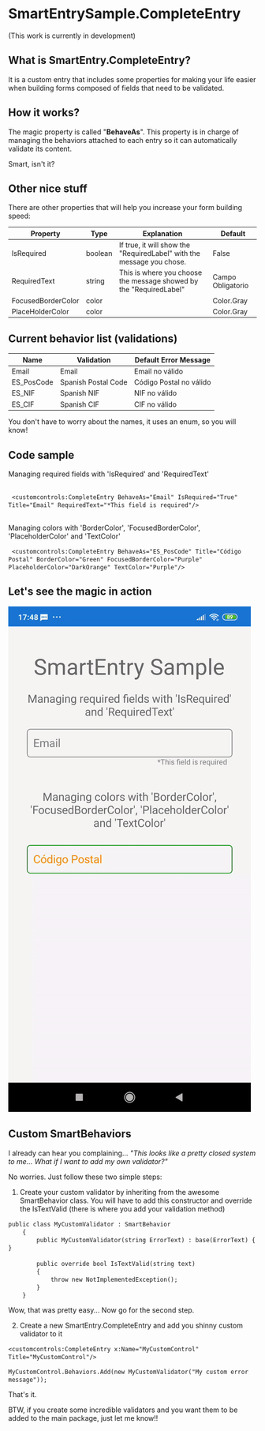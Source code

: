 # SmartEntrySample.CompleteEntry

(This work is currently in development)

## What is SmartEntry.CompleteEntry?

It is a custom entry that includes some properties for making your life easier when building forms composed of fields that need to be validated.

## How it works?

The magic property is called "<b>BehaveAs</b>". This property is in charge of managing the behaviors attached to each entry so it can automatically validate its content.

Smart, isn't it?

## Other nice stuff

There are other properties that will help you increase your form building speed:

Property | Type | Explanation | Default |
-------- | ---- | ----------- | --------|
IsRequired| boolean |If true, it will show the "RequiredLabel" with the message you chose.| False |
RequiredText| string |This is where you choose the message showed by the "RequiredLabel"| Campo Obligatorio |
FocusedBorderColor| color ||  Color.Gray |
PlaceHolderColor| color ||  Color.Gray |

## Current behavior list (validations)

Name | Validation | Default Error Message |
-------- | ---- | ----------- |
Email | Email | Email no válido | 
ES_PosCode | Spanish Postal Code | Código Postal no válido|
ES_NIF | Spanish NIF | NIF no válido | 
ES_CIF | Spanish CIF | CIF no válido | 


You don't have to worry about the names, it uses an enum, so you will know!

## Code sample

Managing required fields with 'IsRequired' and 'RequiredText'
```

 <customcontrols:CompleteEntry BehaveAs="Email" IsRequired="True" Title="Email" RequiredText="*This field is required"/>
 
 ```
 
 Managing colors with 'BorderColor', 'FocusedBorderColor', 'PlaceholderColor' and 'TextColor'
 
 ```
  <customcontrols:CompleteEntry BehaveAs="ES_PosCode" Title="Código Postal" BorderColor="Green" FocusedBorderColor="Purple" PlaceholderColor="DarkOrange" TextColor="Purple"/>
```
## Let's see the magic in action
![me](https://github.com/Jose-Develaw/SmartEntrySample/blob/master/SampleGif.gif)


## Custom SmartBehaviors

I already can hear you complaining... <em>"This looks like a pretty closed system to me... What if I want to add my own validator?"</em>

No worries. Just follow these two simple steps:

1) Create your custom validator by inheriting from the awesome SmartBehavior class. You will have to add this constructor and override the IsTextValid (there is where you add your validation method)

```
public class MyCustomValidator : SmartBehavior
    {
        public MyCustomValidator(string ErrorText) : base(ErrorText) { }

        public override bool IsTextValid(string text)
        {
            throw new NotImplementedException();
        }
    }
   ```
   
   Wow, that was pretty easy... Now go for the second step.

2) Create a new SmartEntry.CompleteEntry and add you shinny custom validator to it

```
<customcontrols:CompleteEntry x:Name="MyCustomControl" Title="MyCustomControl"/>
```
```
MyCustomControl.Behaviors.Add(new MyCustomValidator("My custom error message"));

```

That's it.

BTW, if you create some incredible validators and you want them to be added to the main package, just let me know!!



